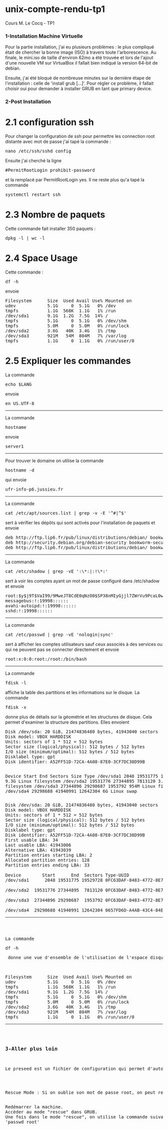 # unix-compte-rendu-tp1
Cours M. Le Cocq - TP1


### 1-Installation Machine Virtuelle
Pour la partie installation, j'ai eu plusieurs problèmes : le plus compliqué était de chercher la bonne image (ISO) à travers toute l'arborescence. Au finale, le mini.iso de taille d'environ 62mo a été trouvée et lors de l'ajout d'une nouvelle VM sur VirtualBox il fallait bien indiqué la version 64-bit de debian.

Ensuite, j'ai été bloqué de nombreuse minutes sur la dernière étape de l'installation : celle de 'install grub [...]'. Pour régler ce problème, il fallait choisir oui pour demander à installer GRUB en tant que primary device.

### 2-Post Installation
# 2.1 configuration ssh

Pour changer la configuration de ssh pour permettre les connection root distante avec mot de passe j'ai tapé la commande :
  <pre>nano /etc/ssh/sshd_config</pre> Ensuite j'ai cherché la ligne <pre>#PermitRootLogin prohibit-password</pre> et la remplacé par PermitRootLogin yes. Il ne reste plus qu'a tapé la commande <pre>systemctl restart ssh</pre>

# 2.3 Nombre de paquets 
  <p>Cette commande fait installer 350 paquets : <pre>dpkg -l | wc -l</pre></p>

# 2.4 Space Usage
  <p>Cette commande : <pre>df -h</pre> envoie 
  <pre>Filesystem      Size  Used Avail Use% Mounted on
udev            5.1G     0  5.1G   0% /dev
tmpfs           1.1G  568K  1.1G   1% /run
/dev/sda1       9.1G  1.2G  7.5G  14% /
tmpfs           5.1G     0  5.1G   0% /dev/shm
tmpfs           5.0M     0  5.0M   0% /run/lock
/dev/sda2       3.6G   40K  3.4G   1% /tmp
/dev/sda3       921M   54M  804M   7% /var/log
tmpfs           1.1G     0  1.1G   0% /run/user/0</pre>
 </p>

# 2.5 Expliquer les commandes

<p>La commande <pre>echo $LANG</pre> envoie <pre>en_US.UTF-8</pre></p><hr>

<p>La commande <pre>hostname</pre> envoie <pre>server1</pre></p><hr>

<p>Pour trouver le domaine on utilise la commande <pre>hostname -d</pre> qui envoie <pre>ufr-info-p6.jussieu.fr</pre></p><hr>

<p>La commande <pre>cat /etc/apt/sources.list | grep -v -E '^#|^$'</pre> sert à vérifier les dépôts qui sont activés pour l'installation de paquets et envoie 
<pre>deb http://ftp.lip6.fr/pub/linux/distributions/debian/ bookworm main
deb http://security.debian.org/debian-security bookworm-security main
deb http://ftp.lip6.fr/pub/linux/distributions/debian/ bookworm-updates main</pre></p><hr>

<p>La commande <pre>cat /etc/shadow | grep -vE ':\*:|:!\*:'</pre> sert à voir les comptes ayant un mot de passe configuré dans /etc/shadow et envoie 
<pre>root:$y$j9T$VaI99/9MweJT8CdE0qNzO0$SP38nMIyGjjl7ZWrVu9PcaL0wzJoUTkT56V.toOG3u8:19998:0:99999:7:::
messagebus:!:19998::::::
avahi-autoipd:!:19998::::::
sshd:!:19998::::::</pre></p><hr>

<p>La commande <pre>cat /etc/passwd | grep -vE 'nologin|sync'</pre> sert à afficher les comptes utilisateurs sauf ceux associés à des services ou qui ne peuvent pas se connecter directement et envoie 
<pre>root:x:0:0:root:/root:/bin/bash</pre></p><hr>

<p>La commande <pre>fdisk -l</pre> affiche la table des partitions et les informations sur le disque. La commande <pre>fdisk -x</pre> donne plus de détails sur la géométrie et les structures de disque. Cela permet d'examiner la structure des partitions. Elles envoient 
<pre>Disk /dev/sda: 20 GiB, 21474836480 bytes, 41943040 sectors
Disk model: VBOX HARDDISK
Units: sectors of 1 * 512 = 512 bytes
Sector size (logical/physical): 512 bytes / 512 bytes
I/O size (minimum/optimal): 512 bytes / 512 bytes
Disklabel type: gpt
Disk identifier: A52FF51D-72CA-4A08-87E0-3CF7DC38D99B

Device        Start      End  Sectors  Size Type
/dev/sda1      2048 19531775 19529728  9.3G Linux filesystem
/dev/sda2  19531776 27344895  7813120  3.7G Linux filesystem
/dev/sda3  27344896 29298687  1953792  954M Linux filesystem
/dev/sda4  29298688 41940991 12642304    6G Linux swap</pre>
<pre>Disk /dev/sda: 20 GiB, 21474836480 bytes, 41943040 sectors
Disk model: VBOX HARDDISK
Units: sectors of 1 * 512 = 512 bytes
Sector size (logical/physical): 512 bytes / 512 bytes
I/O size (minimum/optimal): 512 bytes / 512 bytes
Disklabel type: gpt
Disk identifier: A52FF51D-72CA-4A08-87E0-3CF7DC38D99B
First usable LBA: 34
Last usable LBA: 41943006
Alternative LBA: 41943039
Partition entries starting LBA: 2
Allocated partition entries: 128
Partition entries ending LBA: 33

Device        Start      End  Sectors Type-UUID                            UUID                                 Name Attrs
/dev/sda1      2048 19531775 19529728 0FC63DAF-8483-4772-8E79-3D69D8477DE4 419798AB-91A9-4D1D-89FA-3FB99082761C la racine

/dev/sda2  19531776 27344895  7813120 0FC63DAF-8483-4772-8E79-3D69D8477DE4 70F664B3-40E8-49FE-81AF-B0FF5A0A0DE7 espace tempo

/dev/sda3  27344896 29298687  1953792 0FC63DAF-8483-4772-8E79-3D69D8477DE4 DAEC92D7-F93C-4D12-84D8-A4EC1ABD142D les logs

/dev/sda4  29298688 41940991 12642304 0657FD6D-A4AB-43C4-84E5-0933C84B4F4F E2C5658F-FAFA-47CB-934E-3CA4BDE50E77 ma swap</p><hr>

<p>La commande <pre>df -h</pre> donne une vue d'ensemble de l'utilisation de l'espace disquew et envoie 
  <pre>Filesystem      Size  Used Avail Use% Mounted on
udev            5.1G     0  5.1G   0% /dev
tmpfs           1.1G  568K  1.1G   1% /run
/dev/sda1       9.1G  1.2G  7.5G  14% /
tmpfs           5.1G     0  5.1G   0% /dev/shm
tmpfs           5.0M     0  5.0M   0% /run/lock
/dev/sda2       3.6G   40K  3.4G   1% /tmp
/dev/sda3       921M   54M  804M   7% /var/log
tmpfs           1.1G     0  1.1G   0% /run/user/0</pre></p><hr>

### 3-Aller plus loin

<p>Le preseed est un fichier de configuration qui permet d'automatiser l'installation de Debian et dérivés. Cela sert à répondre automatiquement aux questions posées durant l'installation (comme les paramètres de partitionnement, la configuration réseau, etc.)</p>

<p>Rescue Mode : Si on oublie son mot de passe root, on peut redémarrer sa machine virtuelle en mode "rescue" ou "recovery" et suivre les étapes pour changer le mot de passe :

<pre>Redémarrer la machine.
Accèder au mode "rescue" dans GRUB.
Une fois dans le mode "rescue", on utilise la commande suivante pour réinitialiser le mot de passe root :
'passwd root'</pre></p>










